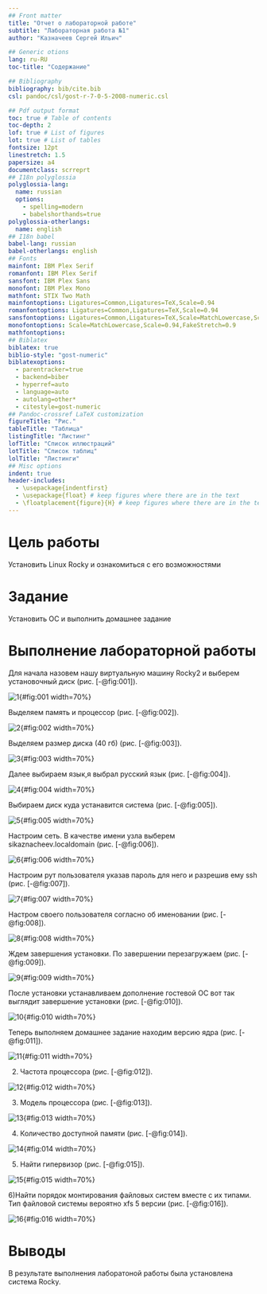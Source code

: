 ```yaml
---
## Front matter
title: "Отчет о лабораторной работе"
subtitle: "Лабораторная работа №1"
author: "Казначеев Сергей Ильич"

## Generic otions
lang: ru-RU
toc-title: "Содержание"

## Bibliography
bibliography: bib/cite.bib
csl: pandoc/csl/gost-r-7-0-5-2008-numeric.csl

## Pdf output format
toc: true # Table of contents
toc-depth: 2
lof: true # List of figures
lot: true # List of tables
fontsize: 12pt
linestretch: 1.5
papersize: a4
documentclass: scrreprt
## I18n polyglossia
polyglossia-lang:
  name: russian
  options:
	- spelling=modern
	- babelshorthands=true
polyglossia-otherlangs:
  name: english
## I18n babel
babel-lang: russian
babel-otherlangs: english
## Fonts
mainfont: IBM Plex Serif
romanfont: IBM Plex Serif
sansfont: IBM Plex Sans
monofont: IBM Plex Mono
mathfont: STIX Two Math
mainfontoptions: Ligatures=Common,Ligatures=TeX,Scale=0.94
romanfontoptions: Ligatures=Common,Ligatures=TeX,Scale=0.94
sansfontoptions: Ligatures=Common,Ligatures=TeX,Scale=MatchLowercase,Scale=0.94
monofontoptions: Scale=MatchLowercase,Scale=0.94,FakeStretch=0.9
mathfontoptions:
## Biblatex
biblatex: true
biblio-style: "gost-numeric"
biblatexoptions:
  - parentracker=true
  - backend=biber
  - hyperref=auto
  - language=auto
  - autolang=other*
  - citestyle=gost-numeric
## Pandoc-crossref LaTeX customization
figureTitle: "Рис."
tableTitle: "Таблица"
listingTitle: "Листинг"
lofTitle: "Список иллюстраций"
lotTitle: "Список таблиц"
lolTitle: "Листинги"
## Misc options
indent: true
header-includes:
  - \usepackage{indentfirst}
  - \usepackage{float} # keep figures where there are in the text
  - \floatplacement{figure}{H} # keep figures where there are in the text
---
```


# Цель работы 

Установить Linux Rocky и ознакомиться с его возможностями 
# Задание 

Установить OC и выполнить домашнее задание

# Выполнение лабораторной работы

Для начала назовем нашу виртуальную машину Rocky2 и выберем установочный диск (рис. [-@fig:001]).

![1](image/1.png){#fig:001 width=70%}


Выделяем память и процессор (рис. [-@fig:002]).

![2](image/2.png){#fig:002 width=70%}

Выделяем размер диска (40 гб) (рис. [-@fig:003]).

![3](image/3.png){#fig:003 width=70%}

Далее выбираем язык,я выбрал русский язык (рис. [-@fig:004]).

![4](image/4.png){#fig:004 width=70%}

Выбираем диск куда устанавится система (рис. [-@fig:005]).

![5](image/5.png){#fig:005 width=70%}


Настроим сеть. В качестве имени узла выберем sikaznacheev.localdomain (рис. [-@fig:006]).

![6](image/6.png){#fig:006 width=70%}

Настроим рут пользователя указав пароль для него и разрешив ему ssh (рис. [-@fig:007]).

![7](image/7.png){#fig:007 width=70%}

Настром своего пользователя согласно об именовании (рис. [-@fig:008]).

![8](image/8.png){#fig:008 width=70%}

Ждем завершения установки. По завершении перезагружаем (рис. [-@fig:009]).

![9](image/9.png){#fig:009 width=70%}

После установки устанавливаем дополнение гостевой ОС вот так выглядит завершение установки  (рис. [-@fig:010]).

![10](image/10.png){#fig:010 width=70%}


Теперь выполняем домашнее задание  находим версию ядра (рис. [-@fig:011]).

![11](image/11.png){#fig:011 width=70%}


2) Частота процессора  (рис. [-@fig:012]).

![12](image/12.png){#fig:012 width=70%}


3) Модель процессора (рис. [-@fig:013]).

![13](image/13.png){#fig:013 width=70%}

4) Количество доступной памяти  (рис. [-@fig:014]).

![14](image/14.png){#fig:014 width=70%}


5) Найти гипервизор  (рис. [-@fig:015]).

![15](image/15.png){#fig:015 width=70%}


6)Найти порядок монтирования файловых систем вместе с их типами. Тип файловой системы вероятно xfs 5 версии (рис. [-@fig:016]). 


![16](image/16.png){#fig:016 width=70%}

# Выводы

В результате выполнения лаборатоной работы была установлена система Rocky.

